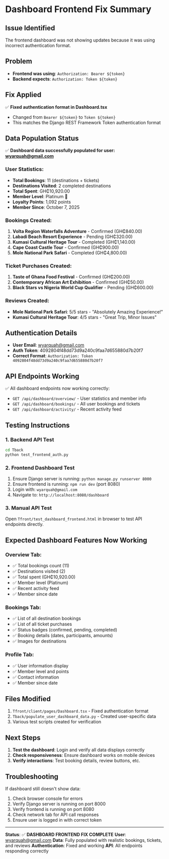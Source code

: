 # Dashboard Frontend Fix Summary

## Issue Identified
The frontend dashboard was not showing updates because it was using incorrect authentication format.

## Problem
- **Frontend was using**: `Authorization: Bearer ${token}`
- **Backend expects**: `Authorization: Token ${token}`

## Fix Applied
✅ **Fixed authentication format in Dashboard.tsx**
- Changed from `Bearer ${token}` to `Token ${token}`
- This matches the Django REST Framework Token authentication format

## Data Population Status
✅ **Dashboard data successfully populated for user: wyarquah@gmail.com**

### User Statistics:
- **Total Bookings**: 11 (destinations + tickets)
- **Destinations Visited**: 2 completed destinations
- **Total Spent**: GH₵10,920.00
- **Member Level**: Platinum 💎
- **Loyalty Points**: 1,092 points
- **Member Since**: October 7, 2025

### Bookings Created:
1. **Volta Region Waterfalls Adventure** - Confirmed (GH₵840.00)
2. **Labadi Beach Resort Experience** - Pending (GH₵320.00)
3. **Kumasi Cultural Heritage Tour** - Completed (GH₵1,140.00)
4. **Cape Coast Castle Tour** - Confirmed (GH₵900.00)
5. **Mole National Park Safari** - Completed (GH₵4,800.00)

### Ticket Purchases Created:
1. **Taste of Ghana Food Festival** - Confirmed (GH₵200.00)
2. **Contemporary African Art Exhibition** - Confirmed (GH₵50.00)
3. **Black Stars vs Nigeria World Cup Qualifier** - Pending (GH₵600.00)

### Reviews Created:
- **Mole National Park Safari**: 5/5 stars - "Absolutely Amazing Experience!"
- **Kumasi Cultural Heritage Tour**: 4/5 stars - "Great Trip, Minor Issues"

## Authentication Details
- **User Email**: wyarquah@gmail.com
- **Auth Token**: 4092804f48dd73d9a240c9faa7d655880d7b20f7
- **Correct Format**: `Authorization: Token 4092804f48dd73d9a240c9faa7d655880d7b20f7`

## API Endpoints Working
✅ All dashboard endpoints now working correctly:
- `GET /api/dashboard/overview/` - User statistics and member info
- `GET /api/dashboard/bookings/` - All user bookings and tickets
- `GET /api/dashboard/activity/` - Recent activity feed

## Testing Instructions

### 1. Backend API Test
```bash
cd Tback
python test_frontend_auth.py
```

### 2. Frontend Dashboard Test
1. Ensure Django server is running: `python manage.py runserver 8000`
2. Ensure frontend is running: `npm run dev` (port 8080)
3. Login with: `wyarquah@gmail.com`
4. Navigate to: `http://localhost:8080/dashboard`

### 3. Manual API Test
Open `Tfront/test_dashboard_frontend.html` in browser to test API endpoints directly.

## Expected Dashboard Features Now Working

### Overview Tab:
- ✅ Total bookings count (11)
- ✅ Destinations visited (2)
- ✅ Total spent (GH₵10,920.00)
- ✅ Member level (Platinum)
- ✅ Recent activity feed
- ✅ Member since date

### Bookings Tab:
- ✅ List of all destination bookings
- ✅ List of all ticket purchases
- ✅ Status badges (confirmed, pending, completed)
- ✅ Booking details (dates, participants, amounts)
- ✅ Images for destinations

### Profile Tab:
- ✅ User information display
- ✅ Member level and points
- ✅ Contact information
- ✅ Member since date

## Files Modified
1. `Tfront/client/pages/Dashboard.tsx` - Fixed authentication format
2. `Tback/populate_user_dashboard_data.py` - Created user-specific data
3. Various test scripts created for verification

## Next Steps
1. **Test the dashboard**: Login and verify all data displays correctly
2. **Check responsiveness**: Ensure dashboard works on mobile devices
3. **Verify interactions**: Test booking details, review buttons, etc.

## Troubleshooting
If dashboard still doesn't show data:
1. Check browser console for errors
2. Verify Django server is running on port 8000
3. Verify frontend is running on port 8080
4. Check network tab for API call responses
5. Ensure user is logged in with correct token

---

**Status**: ✅ **DASHBOARD FRONTEND FIX COMPLETE**
**User**: wyarquah@gmail.com
**Data**: Fully populated with realistic bookings, tickets, and reviews
**Authentication**: Fixed and working
**API**: All endpoints responding correctly